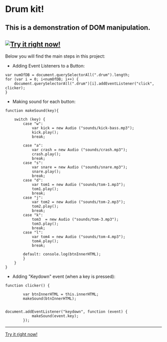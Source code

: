 # Drum kit!
This is a demonstration of DOM manipulation.
--
[![Try it right now!](https://user-images.githubusercontent.com/51089476/132998207-466ccddc-38ac-4e16-b61f-6a64bbf17f00.PNG)](https://drum-kit-project.glitch.me)
--
Below you will find the main steps in this project:
- Adding Event Listeners to a Button:
```
var numOfDB = document.querySelectorAll(".drum").length;
for (var i = 0; i<numOfDB; i++) {
	document.querySelectorAll(".drum")[i].addEventListener("click", clicker);
}
```
- Making sound for each button:
```
function makeSound(key){

	switch (key) {
		case "w":
			var kick = new Audio ("sounds/kick-bass.mp3");
			kick.play();
			break;
		
		case "a":
			var crash = new Audio ("sounds/crash.mp3");
			crash.play();
			break;
		case "s":
			var snare = new Audio ("sounds/snare.mp3");
			snare.play();
			break;
		case "d":
			var tom1 = new Audio ("sounds/tom-1.mp3");
			tom1.play();
			break;
		case "j":
			var tom2 = new Audio ("sounds/tom-2.mp3");
			tom2.play();
			break;
		case "k":
			tom3  = new Audio ("sounds/tom-3.mp3");
			tom3.play();
			break;
		case "l":
			var tom4 = new Audio ("sounds/tom-4.mp3");
			tom4.play();
			break;

		default: console.log(btnInnerHTML);
		}
	}
}
```
- Adding "Keydown" event (when a key is pressed):
```
function clicker() {

		var btnInnerHTML = this.innerHTML;
		makeSound(btnInnerHTML);


document.addEventListener("keydown", function (event) {
			makeSound(event.key);
		});
```
---
[Try it right now!](https://drum-kit-project.glitch.me)
